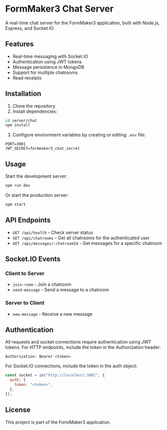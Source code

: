 # FormMaker3 Chat Server

A real-time chat server for the FormMaker3 application, built with Node.js, Express, and Socket.IO.

## Features

- Real-time messaging with Socket.IO
- Authentication using JWT tokens
- Message persistence in MongoDB
- Support for multiple chatrooms
- Read receipts

## Installation

1. Clone the repository
2. Install dependencies:

```bash
cd server/chat
npm install
```

3. Configure environment variables by creating or editing `.env` file:

```
PORT=3001
JWT_SECRET=formmaker3_chat_secret
```

## Usage

Start the development server:

```bash
npm run dev
```

Or start the production server:

```bash
npm start
```

## API Endpoints

- `GET /api/health` - Check server status
- `GET /api/chatrooms` - Get all chatrooms for the authenticated user
- `GET /api/messages/:chatroomId` - Get messages for a specific chatroom

## Socket.IO Events

### Client to Server

- `join-room` - Join a chatroom
- `send-message` - Send a message to a chatroom

### Server to Client

- `new-message` - Receive a new message

## Authentication

All requests and socket connections require authentication using JWT tokens. For HTTP endpoints, include the token in the Authorization header:

```
Authorization: Bearer <token>
```

For Socket.IO connections, include the token in the auth object:

```javascript
const socket = io("http://localhost:3001", {
  auth: {
    token: "<token>",
  },
});
```

## License

This project is part of the FormMaker3 application.
